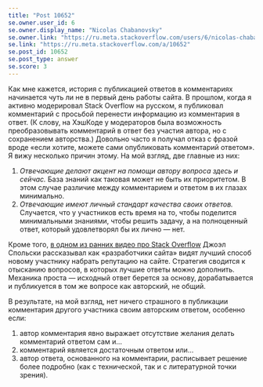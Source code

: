 ```yaml
---
title: "Post 10652"
se.owner.user_id: 6
se.owner.display_name: "Nicolas Chabanovsky"
se.owner.link: "https://ru.meta.stackoverflow.com/users/6/nicolas-chabanovsky"
se.link: "https://ru.meta.stackoverflow.com/a/10652"
se.post_id: 10652
se.post_type: answer
se.score: 3
---
```

<p>Как мне кажется, история с публикацией ответов в комментариях начинается чуть ли не в первый день работы сайта. В прошлом, когда я активно модерировал Stack Overflow на русском, я публиковал комментарий с просьбой перенести информацию из комментария в ответ. (К слову, на ХэшКоде у модераторов была возможность преобразовывать комментарий в ответ без участия автора, но с сохранением авторства.) Довольно часто я получал отказ с фразой вроде «если хотите, можете сами опубликовать комментарий ответом». Я вижу несколько причин этому. На мой взгляд, две главные из них:</p>
<ol>
<li><em>Отвечающие делают акцент на помощи автору вопроса здесь и сейчас.</em> База знаний как таковая может не быть их приоритетом. В этом случае различие между комментарием и ответом в их глазах минимально.</li>
<li><em>Отвечающие имеют личный стандарт качества своих ответов.</em> Случается, что у участников есть время на то, чтобы поделится минимальными знаниями, чтобы решить задачу, а на полноценный ответ, который удовлетворял бы их лично — нет.</li>
</ol>
<p>Кроме того, <a href="https://www.youtube.com/watch?v=NWHfY_lvKIQ" rel="nofollow noreferrer">в одном из ранних видео про Stack Overflow</a> Джоэл Спольски рассказывал как «разработчики сайта» видят лучший способ новому участнику набрать репутацию на сайте. Стратегия сводится к отысканию вопросов, в которых лучшие ответы можно дополнить. Механика проста — исходный ответ берется за основу, дорабатывается и публикуется в том же вопросе как авторский, не общий.</p>
<p>В результате, на мой взгляд, нет ничего страшного в публикации комментария другого участника своим авторским ответом, особенно если:</p>
<ol>
<li>автор комментария явно выражает отсутствие желания делать комментарий ответом сам и…</li>
<li>комментарий является достаточным ответом или…</li>
<li>автор ответа, основанного на комментарии, расписывает решение более подробно (как с технической, так и с литературной точки зрения).</li>
</ol>

